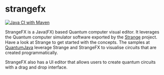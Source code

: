 # strangefx 
[![Java CI with Maven](https://github.com/redfx-quantum/strangefx/actions/workflows/maven.yml/badge.svg)](https://github.com/redfx-quantum/strangefx/actions/workflows/maven.yml)

StrangeFX is a Java(FX) based Quantum computer visual editor.
It leverages the Quantum computer simulator software exported by the [Strange](https://github.com/redfx-quantum/strange) project.
Have a look at Strange to get started with the concepts.
The samples at [QuantumJava](https://github.com/johanvos/quantumjava) leverage Strange and StrangeFX to visualise circuits that are created programmatically.

StrangeFX also has a UI editor that allows users to create quantum circuits with a drag and drop interface. 


